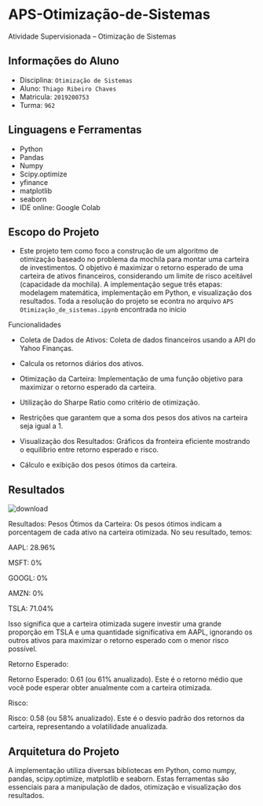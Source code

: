 # APS-Otimização-de-Sistemas

Atividade Supervisionada – Otimização de Sistemas
## Informações do Aluno

 -  Disciplina: `Otimização de Sistemas`
 -  Aluno: `Thiago Ribeiro Chaves`
 -  Matricula: `2019200753`
 -  Turma: `962`

## Linguagens e Ferramentas

 - Python
 - Pandas
 - Numpy
 - Scipy.optimize
 - yfinance
 - matplotlib
 - seaborn
 - IDE online: Google Colab


## Escopo do Projeto
- Este projeto tem como foco a construção de um algoritmo de otimização baseado no problema da mochila para montar uma carteira de investimentos. O objetivo é maximizar o retorno esperado de uma carteira de ativos financeiros, considerando um limite de risco aceitável (capacidade da mochila). A implementação segue três etapas: modelagem matemática, implementação em Python, e visualização dos resultados. Toda a resolução do projeto se econtra no arquivo `APS Otimização_de_sistemas.ipynb` encontrada no inicio

Funcionalidades
- Coleta de Dados de Ativos:
 Coleta de dados financeiros usando a API do Yahoo Finanças.

- Calcula os retornos diários dos ativos.

- Otimização da Carteira:
Implementação de uma função objetivo para maximizar o retorno esperado da carteira.

- Utilização do Sharpe Ratio como critério de otimização.

- Restrições que garantem que a soma dos pesos dos ativos na carteira seja igual a 1.

- Visualização dos Resultados:
Gráficos da fronteira eficiente mostrando o equilíbrio entre retorno esperado e risco.

- Cálculo e exibição dos pesos ótimos da carteira.


## Resultados
![download](https://github.com/user-attachments/assets/e7f0b78c-5567-47d8-8b6e-fe263f5c0892)

Resultados:
Pesos Ótimos da Carteira: Os pesos ótimos indicam a porcentagem de cada ativo na carteira otimizada. No seu resultado, temos:

AAPL: 28.96%

MSFT: 0%

GOOGL: 0%

AMZN: 0%

TSLA: 71.04%

Isso significa que a carteira otimizada sugere investir uma grande proporção em TSLA e uma quantidade significativa em AAPL, ignorando os outros ativos para maximizar o retorno esperado com o menor risco possível.

Retorno Esperado:

Retorno Esperado: 0.61 (ou 61% anualizado). Este é o retorno médio que você pode esperar obter anualmente com a carteira otimizada.

Risco:

Risco: 0.58 (ou 58% anualizado). Este é o desvio padrão dos retornos da carteira, representando a volatilidade anualizada.



## Arquitetura do Projeto
A implementação utiliza diversas bibliotecas em Python, como numpy, pandas, scipy.optimize, matplotlib e seaborn. Estas ferramentas são essenciais para a manipulação de dados, otimização e visualização dos resultados.

